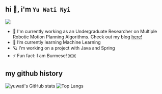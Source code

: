 
## hi  👋, i'm `Yu Wati Nyi` 
<img src="https://i.giphy.com/media/v1.Y2lkPTc5MGI3NjExbDgzMzlpc2loOGhubjY1aWRxemVtdjdsY2pmcWhneHE3Y3R3czcybyZlcD12MV9pbnRlcm5hbF9naWZfYnlfaWQmY3Q9Zw/9TYOxSLqBIrK0/giphy.gif"/>

- 🔭 I'm currently working as an Undergraduate Researcher on Multiple Robotic Motion Planning Algorithms. Check out my blog <a href="https://commons.mtholyoke.edu/roselab/yu-wati-nyi/">here!</a>
- 🌱 I’m currently learning Machine Learning
- 🪐 I'm working on a project with Java and Spring  
- ⚡ Fun fact: I am Burmese! 🇲🇲

## my github history
![yuwati's GitHub stats](https://github-readme-stats.vercel.app/api?username=yuwatidora&theme=shadow_blue&icons=true&rank_icon=github)
![Top Langs](https://github-readme-stats.vercel.app/api/top-langs/?username=yuwatidora&layout=compact&theme=shadow_blue)

## 
<!--
**yuwatidora/yuwatidora** is a ✨ _special_ ✨ repository because its `README.md` (this file) appears on your GitHub profile.

Here are some ideas to get you started:

- 🔭 I’m currently working on ...
- 🌱 I’m currently learning ...
- 👯 I’m looking to collaborate on ...
- 🤔 I’m looking for help with ...
- 💬 Ask me about ...
- 📫 How to reach me: ...
- 😄 Pronouns: ...
- ⚡ Fun fact: ...
-->
